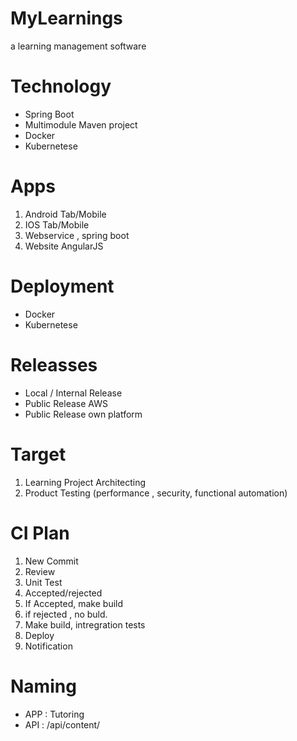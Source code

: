 # MyLearnings
a learning management software

# Technology
- Spring Boot
- Multimodule Maven project
- Docker 
- Kubernetese 

# Apps 
1. Android Tab/Mobile 
2. IOS Tab/Mobile
3. Webservice , spring boot
4. Website AngularJS

# Deployment 
- Docker 
- Kubernetese

# Releasses 
- Local / Internal Release
- Public Release AWS
- Public Release own platform

# Target 
1. Learning Project Architecting
2. Product Testing (performance , security, functional automation) 

# CI Plan 
1. New Commit
2. Review 
3. Unit Test
4. Accepted/rejected
5. If Accepted, make build
6. if rejected , no buld. 
7. Make build, intregration tests
8. Deploy 
9. Notification

# Naming 
- APP : Tutoring 
- API : /api/content/
